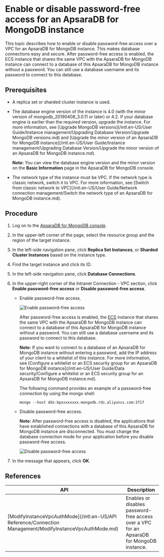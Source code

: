 # Enable or disable password-free access for an ApsaraDB for MongoDB instance

This topic describes how to enable or disable password-free access over a VPC for an ApsaraDB for MongoDB instance. This makes database connections easy and secure. After password-free access is enabled, the ECS instance that shares the same VPC with the ApsaraDB for MongoDB instance can connect to a database of this ApsaraDB for MongoDB instance without a password. You can still use a database username and its password to connect to this database.

## Prerequisites

-   A replica set or sharded cluster instance is used.
-   The database engine version of the instance is 4.0 \(with the minor version of mongodb\_20190408\_3.0.11 or later\) or 4.2. If your database engine is earlier than the required version, upgrade the instance. For more information, see [Upgrade MongoDB versions](/intl.en-US/User Guide/Instance management/Upgrading Database Version/Upgrade MongoDB versions.md) and [Upgrade the minor version of an ApsaraDB for MongoDB instance](/intl.en-US/User Guide/Instance management/Upgrading Database Version/Upgrade the minor version of an ApsaraDB for MongoDB instance.md).

    **Note:** You can view the database engine version and the minor version on the **Basic Information** page in the ApsaraDB for MongoDB console.

-   The network type of the instance must be VPC. If the network type is classic network, switch it to VPC. For more information, see [Switch from classic network to VPC](/intl.en-US/User Guide/Network connection management/Switch the network type of an ApsaraDB for MongoDB instance.md).

## Procedure

1.  Log on to the [ApsaraDB for MongoDB console](https://mongodb.console.aliyun.com/).

2.  In the upper-left corner of the page, select the resource group and the region of the target instance.

3.  In the left-side navigation pane, click **Replica Set Instances**, or **Sharded Cluster Instances** based on the instance type.

4.  Find the target instance and click its ID.

5.  In the left-side navigation pane, click **Database Connections**.

6.  In the upper-right corner of the Intranet Connection - VPC section, click **Enable password-free access** or **Disable password-free access**.

    -   Enable password-free access.

        ![Enable password-free access](https://static-aliyun-doc.oss-accelerate.aliyuncs.com/assets/img/en-US/4045298951/p45177.png)

        After password-free access is enabled, the [ECS](~~25367~~) instance that shares the same VPC with the ApsaraDB for MongoDB instance can connect to a database of this ApsaraDB for MongoDB instance without a password. You can still use a database username and its password to connect to this database.

        **Note:** If you want to connect to a database of an ApsaraDB for MongoDB instance without entering a password, add the IP address of your client to a whitelist of this instance. For more information, see [Configure a whitelist or an ECS security group for an ApsaraDB for MongoDB instance](/intl.en-US/User Guide/Data security/Configure a whitelist or an ECS security group for an ApsaraDB for MongoDB instance.md).

        The following command provides an example of a password-free connection by using the mongo shell:

        ```
        mongo --host dds-bpxxxxxxxx.mongodb.rds.aliyuncs.com:3717
        ```

    -   Disable password-free access.

        **Note:** After password-free access is disabled, the applications that have established connections with a database of this ApsaraDB for MongoDB instance are disconnected. You must change the database connection mode for your application before you disable password-free access.

        ![Disable password-free access](https://static-aliyun-doc.oss-accelerate.aliyuncs.com/assets/img/en-US/4045298951/p45178.png)

7.  In the message that appears, click **OK**.


## References

|API|Description|
|---|-----------|
|[ModifyInstanceVpcAuthMode](/intl.en-US/API Reference/Connection Management/ModifyInstanceVpcAuthMode.md)|Enables or disables password-free access over a VPC for an ApsaraDB for MongoDB instance.|

